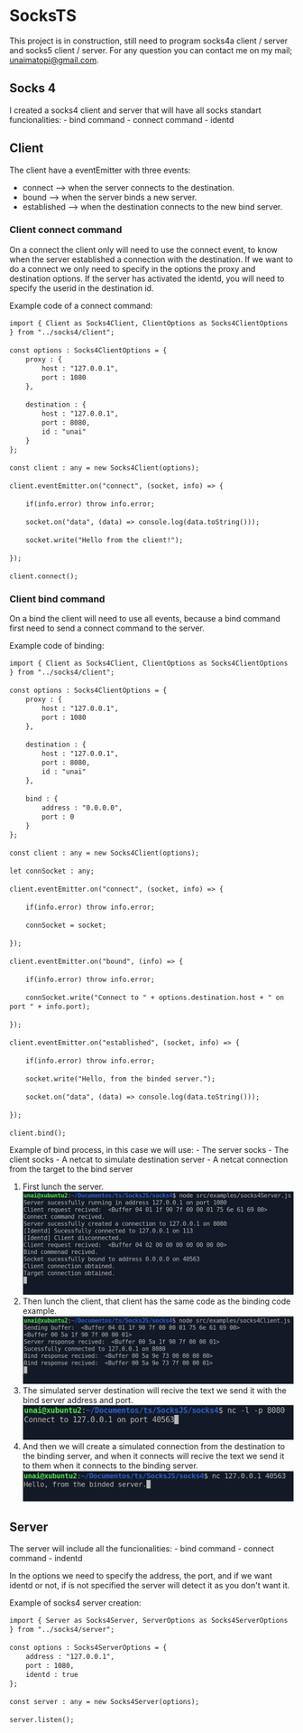 # SocksTS
This project is in construction, still need to program socks4a client / server and socks5 client / server. For any question you can contact me on my mail; unaimatopi@gmail.com.

## Socks 4
I created a socks4 client and server that will have all socks standart funcionalities:
	- bind command
	- connect command
	- identd

## Client
The client have a eventEmitter with three events:
  - connect --> when the server connects to the destination.
  - bound --> when the server binds a new server.
  - established --> when the destination connects to the new bind server.

### Client connect command
On a connect the client only will need to use the connect event, to know when the server established a connection with the destination. 
If we want to do a connect we only need to specify in the options the proxy and destination options.
If the server has activated the identd, you will need to specify the userid in the destination id.

Example code of a connect command:

```
import { Client as Socks4Client, ClientOptions as Socks4ClientOptions } from "../socks4/client";

const options : Socks4ClientOptions = {
	proxy : {
		host : "127.0.0.1",
		port : 1080
	},
	
	destination : {
		host : "127.0.0.1",
		port : 8080,
		id : "unai"
	}	
};

const client : any = new Socks4Client(options);

client.eventEmitter.on("connect", (socket, info) => {

	if(info.error) throw info.error;
	
	socket.on("data", (data) => console.log(data.toString()));
	
	socket.write("Hello from the client!");
	
});

client.connect();
```
### Client bind command
On a bind the client will need to use all events, because a bind command first need to send a connect command to the server.

Example code of binding:

```
import { Client as Socks4Client, ClientOptions as Socks4ClientOptions } from "../socks4/client";

const options : Socks4ClientOptions = {
	proxy : {
		host : "127.0.0.1",
		port : 1080
	},
	
	destination : {
		host : "127.0.0.1",
		port : 8080,
		id : "unai"
	},
	
	bind : {
		address : "0.0.0.0",
		port : 0
	}	
};

const client : any = new Socks4Client(options);

let connSocket : any;

client.eventEmitter.on("connect", (socket, info) => {

	if(info.error) throw info.error;
	
	connSocket = socket;

});

client.eventEmitter.on("bound", (info) => {
	
	if(info.error) throw info.error;

	connSocket.write("Connect to " + options.destination.host + " on port " + info.port);

});

client.eventEmitter.on("established", (socket, info) => {
	
	if(info.error) throw info.error;

	socket.write("Hello, from the binded server.");

	socket.on("data", (data) => console.log(data.toString()));

});

client.bind();
```

Example of bind process, in this case we will use:
	- The server socks
	- The client socks
	- A netcat to simulate destination server
	- A netcat connection from the target to the bind server
	
1. First lunch the server.
!["Server launch"](https://raw.githubusercontent.com/unaiiM/SocksJS/main/img/socks4server.png)
2. Then lunch the client, that client has the same code as the binding code example.
!["Client launch"](https://raw.githubusercontent.com/unaiiM/SocksJS/main/img/socks4client.png)
3. The simulated server destination will recive the text we send it with the bind server address and port.
!["Destination server"](https://raw.githubusercontent.com/unaiiM/SocksJS/main/img/socks4simulatedserver.png) 
4. And then we will create a simulated connection from the destination to the binding server, and when it connects will recive the text we send it to them when it connects to the binding server.
!["Connection binding"](https://raw.githubusercontent.com/unaiiM/SocksJS/main/img/socks4simulatedconnection.png) 

## Server
The server will include all the funcionalities:
	- bind command
	- connect command
	- indentd

In the options we need to specify the address, the port, and if we want identd or not, if is not specified the server will detect it as you don't want it.

Example of socks4 server creation:

```
import { Server as Socks4Server, ServerOptions as Socks4ServerOptions } from "../socks4/server";

const options : Socks4ServerOptions = {
	address : "127.0.0.1",
	port : 1080,
	identd : true 	
};

const server : any = new Socks4Server(options); 

server.listen();
```
